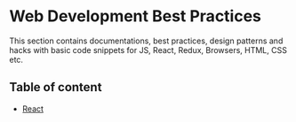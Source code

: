 # Web Development Best Practices
This section contains documentations, best practices, design patterns and hacks with basic code snippets for JS, React, Redux, Browsers, HTML, CSS etc.

## Table of content
- [React](./react)